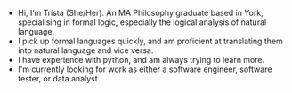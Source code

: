 - Hi, I’m Trista (She/Her). An MA Philosophy graduate based in York, specialising in formal logic, especially the logical analysis of natural language.
- I pick up formal languages quickly, and am proficient at translating them into natural language and vice versa. 
- I have experience with python, and am always trying to learn more.
- I'm currently looking for work as either a software engineer, software tester, or data analyst. 


<!---
Trista-Begriff/Trista-Begriff is a ✨ special ✨ repository because its `README.md` (this file) appears on your GitHub profile.
You can click the Preview link to take a look at your changes.
--->

